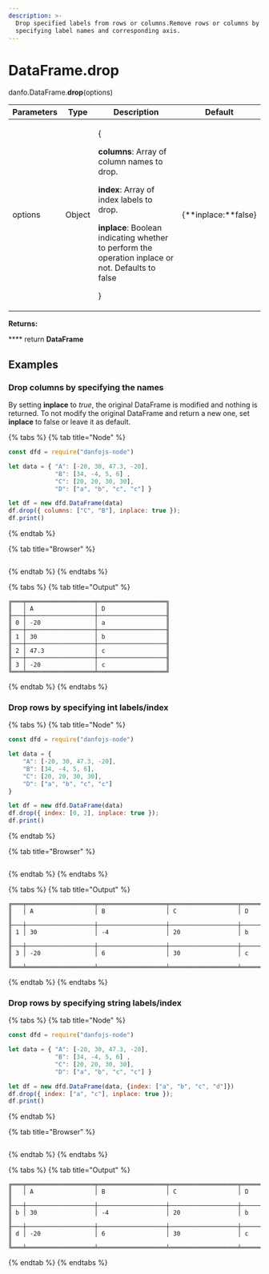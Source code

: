 ```yaml
---
description: >-
  Drop specified labels from rows or columns.Remove rows or columns by
  specifying label names and corresponding axis.
---
```


# DataFrame.drop

danfo.DataFrame.**drop**(options)&#x20;

| Parameters | Type   | Description                                                                                                                                                                                                                                                        | Default                 |
| ---------- | ------ | ------------------------------------------------------------------------------------------------------------------------------------------------------------------------------------------------------------------------------------------------------------------ | ----------------------- |
| options    | Object | <p>{</p><p><strong>columns</strong>: Array of column names to drop.</p><p><strong>index</strong>: Array of index labels to drop.</p><p><strong>inplace</strong>: Boolean indicating whether to perform the operation inplace or not. Defaults to false</p><p>}</p> | {\*\*inplace:\*\*false} |

**Returns:**

\*\*\*\* return **DataFrame**

## **Examples**

### Drop columns by specifying the names

By setting **inplace** to _true_, the original DataFrame is modified and nothing is returned. To not modify the original DataFrame and return a new one, set **inplace** to false or leave it as default.

{% tabs %}
{% tab title="Node" %}
```javascript
const dfd = require("danfojs-node")

let data = { "A": [-20, 30, 47.3, -20],
             "B": [34, -4, 5, 6] ,
             "C": [20, 20, 30, 30],
             "D": ["a", "b", "c", "c"] }

let df = new dfd.DataFrame(data)
df.drop({ columns: ["C", "B"], inplace: true });
df.print()
```
{% endtab %}

{% tab title="Browser" %}
```
```
{% endtab %}
{% endtabs %}

{% tabs %}
{% tab title="Output" %}
```
╔═══╤═══════════════════╤═══════════════════╗
║   │ A                 │ D                 ║
╟───┼───────────────────┼───────────────────╢
║ 0 │ -20               │ a                 ║
╟───┼───────────────────┼───────────────────╢
║ 1 │ 30                │ b                 ║
╟───┼───────────────────┼───────────────────╢
║ 2 │ 47.3              │ c                 ║
╟───┼───────────────────┼───────────────────╢
║ 3 │ -20               │ c                 ║
╚═══╧═══════════════════╧═══════════════════╝
```
{% endtab %}
{% endtabs %}

### Drop rows by specifying int labels/index

{% tabs %}
{% tab title="Node" %}
```javascript
const dfd = require("danfojs-node")

let data = {
    "A": [-20, 30, 47.3, -20],
    "B": [34, -4, 5, 6],
    "C": [20, 20, 30, 30],
    "D": ["a", "b", "c", "c"]
}

let df = new dfd.DataFrame(data)
df.drop({ index: [0, 2], inplace: true });
df.print()
```
{% endtab %}

{% tab title="Browser" %}
```
```
{% endtab %}
{% endtabs %}

{% tabs %}
{% tab title="Output" %}
```
╔═══╤═══════════════════╤═══════════════════╤═══════════════════╤═══════════════════╗
║   │ A                 │ B                 │ C                 │ D                 ║
╟───┼───────────────────┼───────────────────┼───────────────────┼───────────────────╢
║ 1 │ 30                │ -4                │ 20                │ b                 ║
╟───┼───────────────────┼───────────────────┼───────────────────┼───────────────────╢
║ 3 │ -20               │ 6                 │ 30                │ c                 ║
╚═══╧═══════════════════╧═══════════════════╧═══════════════════╧═══════════════════╝
```
{% endtab %}
{% endtabs %}

### Drop rows by specifying string labels/index

{% tabs %}
{% tab title="Node" %}
```javascript
const dfd = require("danfojs-node")

let data = { "A": [-20, 30, 47.3, -20],
             "B": [34, -4, 5, 6] ,
             "C": [20, 20, 30, 30],
             "D": ["a", "b", "c", "c"] }

let df = new dfd.DataFrame(data, {index: ["a", "b", "c", "d"]})
df.drop({ index: ["a", "c"], inplace: true });
df.print()
```
{% endtab %}

{% tab title="Browser" %}
```
```
{% endtab %}
{% endtabs %}

{% tabs %}
{% tab title="Output" %}
```
╔═══╤═══════════════════╤═══════════════════╤═══════════════════╤═══════════════════╗
║   │ A                 │ B                 │ C                 │ D                 ║
╟───┼───────────────────┼───────────────────┼───────────────────┼───────────────────╢
║ b │ 30                │ -4                │ 20                │ b                 ║
╟───┼───────────────────┼───────────────────┼───────────────────┼───────────────────╢
║ d │ -20               │ 6                 │ 30                │ c                 ║
╚═══╧═══════════════════╧═══════════════════╧═══════════════════╧═══════════════════╝
```
{% endtab %}
{% endtabs %}
